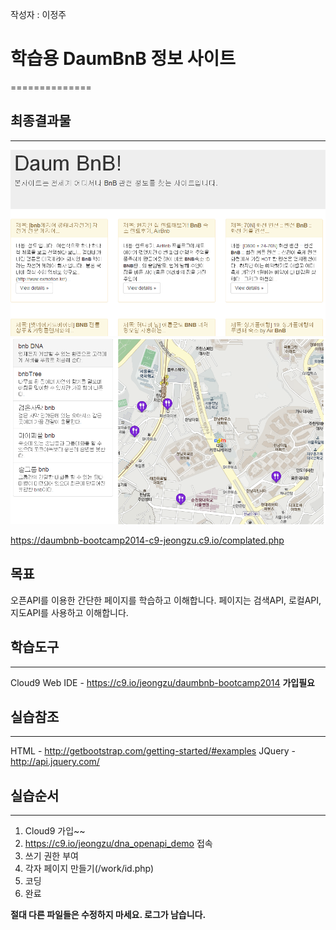 작성자 : 이정주

# 학습용 DaumBnB 정보 사이트
==============

## 최종결과물
--------------
![검색 API 예제](/complated1.png)
![지도 API 예제](/complated2.png)

https://daumbnb-bootcamp2014-c9-jeongzu.c9.io/complated.php

## 목표
오픈API를 이용한 간단한 페이지를 학습하고 이해합니다.
페이지는 검색API, 로컬API, 지도API를 사용하고 이해합니다.

## 학습도구
--------------
Cloud9 Web IDE - https://c9.io/jeongzu/daumbnb-bootcamp2014
**가입필요**

## 실습참조
--------------
HTML - http://getbootstrap.com/getting-started/#examples
JQuery - http://api.jquery.com/

## 실습순서
--------------
1. Cloud9 가입~~
2. https://c9.io/jeongzu/dna_openapi_demo 접속
3. 쓰기 권한 부여
4. 각자 페이지 만들기(/work/id.php)
5. 코딩
6. 완료
 
**절대 다른 파일들은 수정하지 마세요. 로그가 남습니다.**
